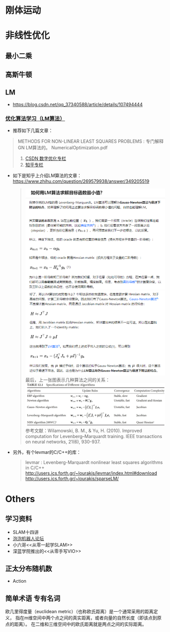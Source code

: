 # 刚体运动

# 非线性优化

## 最小二乘
## 高斯牛顿

## LM 
- https://blog.csdn.net/qq_37340588/article/details/107494444
### [优化算法学习（LM算法）](https://blog.csdn.net/zhulinmanbu114/article/details/96432116)
- 推荐如下几篇文章：
> METHODS FOR NON-LINEAR LEAST SQUARES PROBLEMS : 专门解释GN LM算法的。
> NumericalOptimization.pdf
> 1. [CSDN 数字优化专栏](https://blog.csdn.net/fangqingan_java/article/details/48951191)
> 2. [知乎专栏](https://zhuanlan.zhihu.com/p/53882647)

- 如下是知乎上介绍LM算法的文章： https://www.zhihu.com/question/269579938/answer/349205519
    > ![LM-zhihu-1](asset/LM-zhihu-1.png)
    > ![LM-zhihu-2](asset/LM-zhihu-2.png)
    > 最后，上一张图表示几种算法之间的关系：
    > ![LM-zhihu-3](asset/LM-zhihu-3.jpeg)
    > 参考文献：Wilamowski, B. M., & Yu, H. (2010). Improved computation for Levenberg–Marquardt training. IEEE transactions on neural networks, 21(6), 930-937.

- 另外，有个levmar的C/C++的库：
    > levmar : Levenberg-Marquardt nonlinear least squares algorithms in C/C++
    > http://users.ics.forth.gr/~lourakis/levmar/index.html#download
    > http://users.ics.forth.gr/~lourakis/sparseLM/



# Others
## 学习资料
- SLAM十四讲
- [泡泡机器人论坛](http://paopaorobot.org/bbs/)
- 小六哥<<从零一起学SLAM>>
- 深蓝学院推出的<<从零手写VIO>>
## 正太分布随机数 
- Action
## 简单术语 专有名词
欧几里得度量（euclidean metric）（也称欧氏距离）是一个通常采用的距离定义，
指在m维空间中两个点之间的真实距离，或者向量的自然长度（即该点到原点的距离）。
在二维和三维空间中的欧氏距离就是两点之间的实际距离。